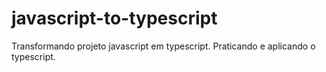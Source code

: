# javascript-to-typescript
Transformando projeto javascript em typescript. Praticando e aplicando o typescript.
